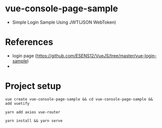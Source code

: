 # vue-console-page-sample
 - Simple Login Sample Using JWT(JSON WebToken)

# References
 - login page (https://github.com/ESENS12/VueJS/tree/master/vue-login-sample)
 - 

# Project setup
```
vue create vue-console-page-sample && cd vue-console-page-sample && add vuetify
```

```
yarn add axios vue-router
```

```
yarn install && yarn serve
```
